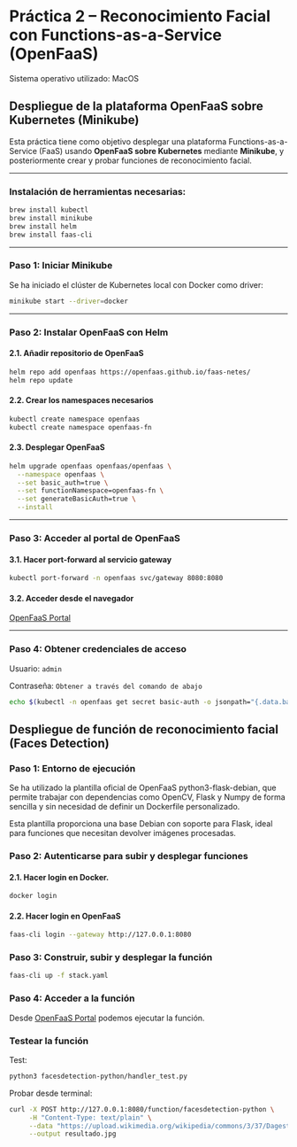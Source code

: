 # Práctica 2 – Reconocimiento Facial con Functions-as-a-Service (OpenFaaS)

Sistema operativo utilizado: MacOS

## Despliegue de la plataforma OpenFaaS sobre Kubernetes (Minikube)

Esta práctica tiene como objetivo desplegar una plataforma Functions-as-a-Service (FaaS) usando **OpenFaaS sobre Kubernetes** mediante **Minikube**, y posteriormente crear y probar funciones de reconocimiento facial.

---

### Instalación de herramientas necesarias:

```bash
brew install kubectl
brew install minikube
brew install helm
brew install faas-cli
```

---

### Paso 1: Iniciar Minikube

Se ha iniciado el clúster de Kubernetes local con Docker como driver:

```bash
minikube start --driver=docker
```

---

### Paso 2: Instalar OpenFaaS con Helm

#### 2.1. Añadir repositorio de OpenFaaS

```bash
helm repo add openfaas https://openfaas.github.io/faas-netes/
helm repo update
```

#### 2.2. Crear los namespaces necesarios

```bash
kubectl create namespace openfaas
kubectl create namespace openfaas-fn
```


#### 2.3. Desplegar OpenFaaS

```bash
helm upgrade openfaas openfaas/openfaas \
  --namespace openfaas \
  --set basic_auth=true \
  --set functionNamespace=openfaas-fn \
  --set generateBasicAuth=true \
  --install
```

---

### Paso 3: Acceder al portal de OpenFaaS

#### 3.1. Hacer port-forward al servicio gateway

```bash
kubectl port-forward -n openfaas svc/gateway 8080:8080
```

#### 3.2. Acceder desde el navegador

[OpenFaaS Portal](http://127.0.0.1:8080)

---

### Paso 4: Obtener credenciales de acceso

Usuario: ```admin```

Contraseña: ```Obtener a través del comando de abajo```
```bash
echo $(kubectl -n openfaas get secret basic-auth -o jsonpath="{.data.basic-auth-password}" | base64 --decode)
```

## Despliegue de función de reconocimiento facial (Faces Detection)

### Paso 1: Entorno de ejecución

Se ha utilizado la plantilla oficial de OpenFaaS python3-flask-debian, que permite trabajar con dependencias como OpenCV, Flask y Numpy de forma sencilla y sin necesidad de definir un Dockerfile personalizado.

Esta plantilla proporciona una base Debian con soporte para Flask, ideal para funciones que necesitan devolver imágenes procesadas.

### Paso 2: Autenticarse para subir y desplegar funciones

#### 2.1. Hacer login en Docker.

```bash
docker login
```

#### 2.2. Hacer login en OpenFaaS

```bash
faas-cli login --gateway http://127.0.0.1:8080
```

### Paso 3: Construir, subir y desplegar la función

```bash
faas-cli up -f stack.yaml
```

### Paso 4: Acceder a la función

Desde [OpenFaaS Portal](http://127.0.0.1:8080) podemos ejecutar la función.


### Testear la función

Test:

```bash
python3 facesdetection-python/handler_test.py
```

Probar desde terminal:
```bash
curl -X POST http://127.0.0.1:8080/function/facesdetection-python \
     -H "Content-Type: text/plain" \
     --data "https://upload.wikimedia.org/wikipedia/commons/3/37/Dagestani_man_and_woman.jpg" \
     --output resultado.jpg
```